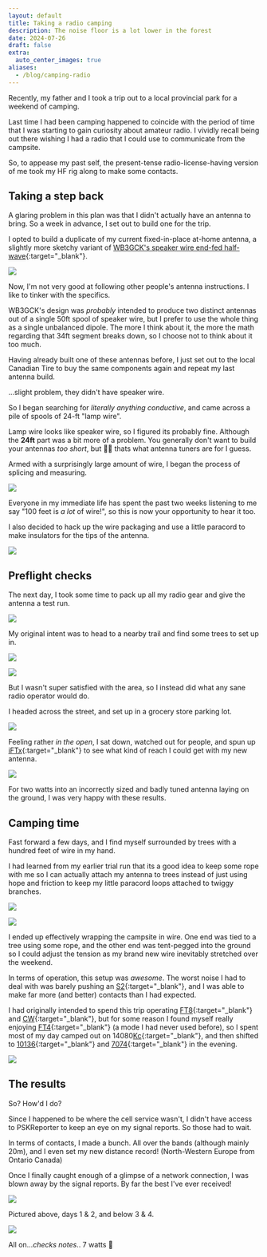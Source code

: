 ```yaml
---
layout: default
title: Taking a radio camping
description: The noise floor is a lot lower in the forest
date: 2024-07-26
draft: false
extra:
  auto_center_images: true
aliases:
  - /blog/camping-radio
---
```


Recently, my father and I took a trip out to a local provincial park for a weekend of camping.

Last time I had been camping happened to coincide with the period of time that I was starting to gain curiosity about amateur radio. I vividly recall being out there wishing I had a radio that I could use to communicate from the campsite.

So, to appease my past self, the present-tense radio-license-having version of me took my HF rig along to make some contacts.

## Taking a step back

A glaring problem in this plan was that I didn't actually have an antenna to bring. So a week in advance, I set out to build one for the trip.

I opted to build a duplicate of my current fixed-in-place at-home antenna, a slightly more sketchy variant of [WB3GCK's speaker wire end-fed half-wave](https://wb3gck.com/tag/speaker-wire-antennas/){:target="_blank"}.

![](/assets/blog/camping-radio/spkr-wire-efhw-lengths.png)

Now, I'm not very good at following other people's antenna instructions. I like to tinker with the specifics.

WB3GCK's design was *probably* intended to produce two distinct antennas out of a single 50ft spool of speaker wire, but I prefer to use the whole thing as a single unbalanced dipole. The more I think about it, the more the math regarding that 34ft segment breaks down, so I choose not to think about it too much.

Having already built one of these antennas before, I just set out to the local Canadian Tire to buy the same components again and repeat my last antenna build.

...slight problem, they didn't have speaker wire.

So I began searching for *literally anything conductive*, and came across a pile of spools of 24-ft "lamp wire".

Lamp wire looks like speaker wire, so I figured its probably fine. Although the **24ft** part was a bit more of a problem. You generally don't want to build your antennas *too short*, but 🤷‍♂️ thats what antenna tuners are for I guess.

Armed with a surprisingly large amount of wire, I began the process of splicing and measuring.

![](/assets/blog/camping-radio/PXL_20240713_194740810.jpg)

Everyone in my immediate life has spent the past two weeks listening to me say "100 feet is *a lot* of wire!", so this is now your opportunity to hear it too.

I also decided to hack up the wire packaging and use a little paracord to make insulators for the tips of the antenna.

![](/assets/blog/camping-radio/PXL_20240713_202756448.jpg)

## Preflight checks

The next day, I took some time to pack up all my radio gear and give the antenna a test run.

![](/assets/blog/camping-radio/PXL_20240714_151953924.jpg)

My original intent was to head to a nearby trail and find some trees to set up in.

![](/assets/blog/camping-radio/PXL_20240714_153600599.jpg)

![](/assets/blog/camping-radio/PXL_20240714_153706887.jpg)

But I wasn't super satisfied with the area, so I instead did what any sane radio operator would do.

I headed across the street, and set up in a grocery store parking lot.

![](/assets/blog/camping-radio/PXL_20240714_162523877.jpg)

Feeling rather *in the open*, I sat down, watched out for people, and spun up [iFTx](https://apps.apple.com/ca/app/iftx/id6446093115){:target="_blank"} to see what kind of reach I could get with my new antenna.

![](/assets/blog/camping-radio/Screenshot_20240714-124916.png)

For two watts into an incorrectly sized and badly tuned antenna laying on the ground, I was very happy with these results.

## Camping time

Fast forward a few days, and I find myself surrounded by trees with a hundred feet of wire in my hand.

I had learned from my earlier trial run that its a good idea to keep some rope with me so I can actually attach my antenna to trees instead of just using hope and friction to keep my little paracord loops attached to twiggy branches.

![](/assets/blog/camping-radio/PXL_20240719_200332311.jpg)

![](/assets/blog/camping-radio/PXL_20240719_201852022.jpg)

I ended up effectively wrapping the campsite in wire. One end was tied to a tree using some rope, and the other end was tent-pegged into the ground so I could adjust the tension as my brand new wire inevitably stretched over the weekend.

In terms of operation, this setup was *awesome*. The worst noise I had to deal with was barely pushing an [S2](https://en.wikipedia.org/wiki/S_meter){:target="_blank"}, and I was able to make far more (and better) contacts than I had expected.

I had originally intended to spend this trip operating [FT8](https://en.wikipedia.org/wiki/FT8){:target="_blank"} and [CW](https://en.wikipedia.org/wiki/Continuous_wave){:target="_blank"}, but for some reason I found myself really enjoying [FT4](https://wsjt.sourceforge.io/FT4_Protocol.pdf){:target="_blank"} (a mode I had never used before), so I spent most of my day camped out on 14080[Kc](https://en.wikipedia.org/wiki/Cycle_per_second){:target="_blank"}, and then shifted to [10136](https://en.wikipedia.org/wiki/WARC_bands){:target="_blank"} and [7074](https://en.wikipedia.org/wiki/40-meter_band){:target="_blank"} in the evening.

![](/assets/blog/camping-radio/PXL_20240720_200504715.jpg)

## The results

So? How'd I do?

Since I happened to be where the cell service wasn't, I didn't have access to PSKReporter to keep an eye on my signal reports. So those had to wait.

In terms of contacts, I made a bunch. All over the bands (although mainly 20m), and I even set my new distance record! (North-Western Europe from Ontario Canada)

Once I finally caught enough of a glimpse of a network connection, I was blown away by the signal reports. By far the best I've ever received!

![](/assets/blog/camping-radio/original_3fd7fa07-f8fe-4dba-aeb1-aa1d689f300c_Screenshot_20240720-193018.png)

Pictured above, days 1 & 2, and below 3 & 4.

![](/assets/blog/camping-radio/IMG_0218.jpg)

All on...*checks notes*.. 7 watts 🙂
